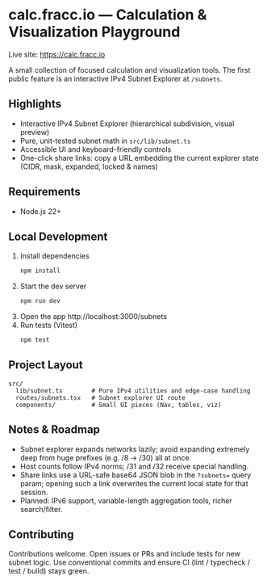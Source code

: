# calc.fracc.io — Calculation & Visualization Playground

Live site: https://calc.fracc.io

A small collection of focused calculation and visualization tools. The first public feature is an interactive IPv4 Subnet Explorer at `/subnets`.

## Highlights

- Interactive IPv4 Subnet Explorer (hierarchical subdivision, visual preview)
- Pure, unit-tested subnet math in `src/lib/subnet.ts`
- Accessible UI and keyboard-friendly controls
- One-click share links: copy a URL embedding the current explorer state (CIDR, mask, expanded, locked & names)

## Requirements

- Node.js 22+

## Local Development

1. Install dependencies
   ```sh
   npm install
   ```
2. Start the dev server
   ```sh
   npm run dev
   ```
3. Open the app
   http://localhost:3000/subnets
4. Run tests (Vitest)
   ```sh
   npm test
   ```

## Project Layout

```text
src/
  lib/subnet.ts        # Pure IPv4 utilities and edge-case handling
  routes/subnets.tsx   # Subnet explorer UI route
  components/          # Small UI pieces (Nav, tables, viz)
```

## Notes & Roadmap

- Subnet explorer expands networks lazily; avoid expanding extremely deep from huge prefixes (e.g. /8 -> /30) all at once.
- Host counts follow IPv4 norms; /31 and /32 receive special handling.
- Share links use a URL-safe base64 JSON blob in the `?subnets=` query param; opening such a link overwrites the current local state for that session.
- Planned: IPv6 support, variable-length aggregation tools, richer search/filter.

## Contributing

Contributions welcome. Open issues or PRs and include tests for new subnet logic. Use conventional commits and ensure CI (lint / typecheck / test / build) stays green.
